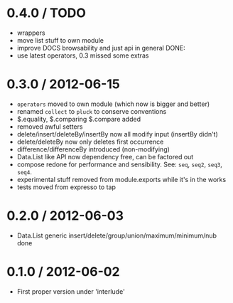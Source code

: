 0.4.0 / TODO
==================
  * wrappers
  * move list stuff to own module
  * improve DOCS browsability and just api in general
  DONE:
  * use latest operators, 0.3 missed some extras

0.3.0 / 2012-06-15
==================
  * `operators` moved to own module (which now is bigger and better)
  * renamed `collect` to `pluck` to conserve conventions
  * $.equality, $.comparing $.compare added
  * removed awful setters
  * delete/insert/deleteBy/insertBy now all modify input (insertBy didn't)
  * delete/deleteBy now only deletes first occurrence
  * difference/differenceBy introduced (non-modifying)
  * Data.List like API now dependency free, can be factored out
  * compose redone for performance and sensibility. See: `seq`, `seq2`, `seq3`, `seq4`.
  * experimental stuff removed from module.exports while it's in the works
  * tests moved from expresso to tap

0.2.0 / 2012-06-03
==================
  * Data.List generic insert/delete/group/union/maximum/minimum/nub done

0.1.0 / 2012-06-02
==================
  * First proper version under 'interlude'
